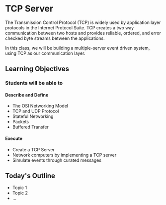 # TCP Server

The Transmission Control Protocol (TCP) is widely used by application layer protocols in the Internet Protocol Suite. TCP creates a two way communication between two hosts and provides reliable, ordered, and error checked byte streams between the applications.

In this class, we will be building a multiple-server event driven system, using TCP as our communication layer.

## Learning Objectives

### Students will be able to

#### Describe and Define

- The OSI Networking Model
- TCP and UDP Protocol
- Stateful Networking
- Packets
- Buffered Transfer

#### Execute

- Create a TCP Server
- Network computers by implementing a TCP server
- Simulate events through curated messages

## Today's Outline

<!-- To Be Completed By Instructor -->

- Topic 1
- Topic 2
- ...
